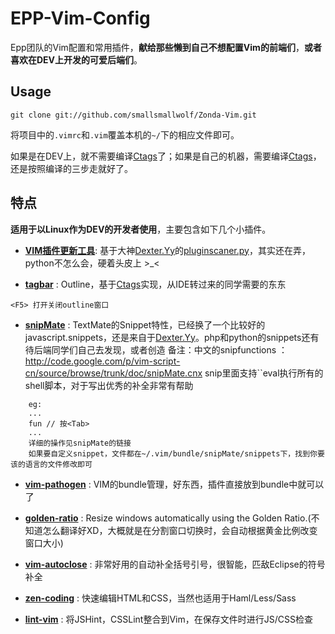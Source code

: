 EPP-Vim-Config
========

Epp团队的Vim配置和常用插件，**献给那些懒到自己不想配置Vim的前端们**，**或者喜欢在DEV上开发的可爱后端们**。

## Usage ##
```
git clone git://github.com/smallsmallwolf/Zonda-Vim.git
```
将项目中的`.vimrc`和`.vim`覆盖本机的`~/`下的相应文件即可。

如果是在DEV上，就不需要编译[Ctags](http://ctags.sourceforge.net/)了；如果是自己的机器，需要编译[Ctags](http://ctags.sourceforge.net/)，还是按照编译的三步走就好了。

## 特点 ##
**适用于以Linux作为DEV的开发者使用**，主要包含如下几个小插件。

- **[VIM插件更新工具](http://www.limboy.com/2011/09/25/vim-plugin-scaner/)**:
基于大神[Dexter.Yy](https://github.com/dexteryy)的[pluginscaner.py](https://github.com/dexteryy/yy-vimscript/blob/master/pluginscaner.py)，其实还在弄，python不怎么会，硬着头皮上 >_<

- **[tagbar](https://github.com/majutsushi/tagbar)** :
Outline，基于[Ctags](http://ctags.sourceforge.net/)实现，从IDE转过来的同学需要的东东
```
<F5> 打开关闭outline窗口
```
- **[snipMate](http://vimeo.com/3535418)** :
TextMate的Snippet特性，已经换了一个比较好的javascript.snippets，还是来自于[Dexter.Yy](https://github.com/dexteryy)。php和python的snippets还有待后端同学们自己去发现，或者创造
备注：中文的snipfunctions  ：http://code.google.com/p/vim-script-cn/source/browse/trunk/doc/snipMate.cnx
snip里面支持``eval执行所有的shell脚本，对于写出优秀的补全非常有帮助
```
    eg: 
    ...
    fun // 按<Tab>
    ...
    详细的操作见snipMate的链接
    如果要自定义snippet，文件都在~/.vim/bundle/snipMate/snippets下，找到你要该的语言的文件修改即可
```
- **[vim-pathogen](https://github.com/tpope/vim-pathogen)** :
VIM的bundle管理，好东西，插件直接放到bundle中就可以了

- **[golden-ratio](https://github.com/roman/golden-ratio)** :
Resize windows automatically using the Golden Ratio.(不知道怎么翻译好XD，大概就是在分割窗口切换时，会自动根据黄金比例改变窗口大小)

- **[vim-autoclose](https://github.com/Townk/vim-autoclose)** :
非常好用的自动补全括号引号，很智能，匹敌Eclipse的符号补全

- **[zen-coding](https://github.com/sergeche/zen-coding)** :
快速编辑HTML和CSS，当然也适用于Haml/Less/Sass

- **[lint-vim](https://github.com/joestelmach/lint.vim)** :
将JSHint，CSSLint整合到Vim，在保存文件时进行JS/CSS检查
